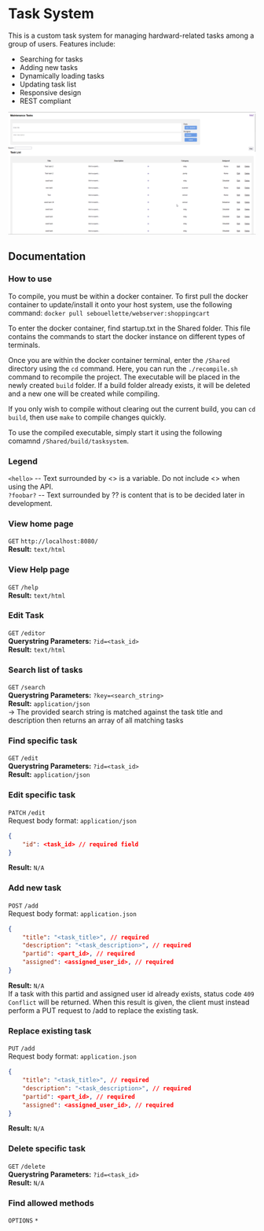 # Task System

This is a custom task system for managing hardward-related tasks among a group of users. Features include:
 - Searching for tasks
 - Adding new tasks
 - Dynamically loading tasks
 - Updating task list
 - Responsive design
 - REST compliant

![Task System Home Page](image.png)

## Documentation

### How to use
To compile, you must be within a docker container. To first pull the docker container to update/install it onto your host system, use the following command: `docker pull sebouellette/webserver:shoppingcart`

To enter the docker container, find startup.txt in the Shared folder. This file contains the commands to start the docker instance on different types of terminals. 

Once you are within the docker container terminal, enter the `/Shared` directory using the `cd` command. Here, you can run the `./recompile.sh` command to recompile the project. The executable will be placed in the newly created `build` folder. If a build folder already exists, it will be deleted and a new one will be created while compiling. 

If you only wish to compile without clearing out the current build, you can `cd build`, then use `make` to compile changes quickly. 

To use the compiled executable, simply start it using the following comamnd `/Shared/build/tasksystem`.

### Legend
`<hello>` -- Text surrounded by <> is a variable. Do not include <> when using the API.<br>
`?foobar?` -- Text surrounded by ?? is content that is to be decided later in development. 


### View home page
`GET` `http://localhost:8080/`<br>
**Result:** `text/html`

### View Help page
`GET` `/help`<br>
**Result:** `text/html`

### Edit Task
`GET` `/editor`<br>
**Querystring Parameters:** `?id=<task_id>`<br>
**Result:** `text/html`

### Search list of tasks
`GET` `/search`<br>
**Querystring Parameters:** `?key=<search_string>`<br>
**Result:** `application/json`<br>
-> The provided search string is matched against the task title and description then returns an array of all matching tasks

### Find specific task
`GET` `/edit`<br>
**Querystring Parameters:** `?id=<task_id>`<br>
**Result:** `application/json`

### Edit specific task
`PATCH` `/edit`<br>
Request body format: `application/json`<br>
```json
{
    "id": <task_id> // required field
}
```
**Result:** `N/A`

### Add new task
`POST` `/add`<br>
Request body format: `application.json`<br>
```json
{
    "title": "<task_title>", // required
    "description": "<task_description>", // required
    "partid": <part_id>, // required
    "assigned": <assigned_user_id>, // required
}
```
**Result:** `N/A`<br>
If a task with this partid and assigned user id already exists, status code `409 Conflict` will be returned. When this result is given, the client must instead perform a PUT request to /add to replace the existing task.

### Replace existing task
`PUT` `/add`<br>
Request body format: `application.json`<br>
```json
{
    "title": "<task_title>", // required
    "description": "<task_description>", // required
    "partid": <part_id>, // required
    "assigned": <assigned_user_id>, // required
}
```
**Result:** `N/A`

### Delete specific task
`GET` `/delete`<br>
**Querystring Parameters:** `?id=<task_id>`<br>
**Result:** `N/A`

### Find allowed methods
`OPTIONS` `*`